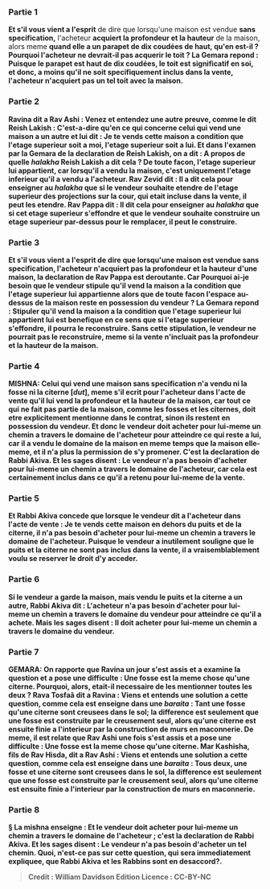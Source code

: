 
### Partie 1
<b>Et s'il vous vient a l'esprit</b> de dire que lorsqu'une maison est vendue <b>sans specification,</b> l'acheteur <b>acquiert la profondeur et la hauteur</b> de la maison, alors meme <b>quand elle a un parapet <b>de dix coudées de haut, qu'en est-il ?</b> Pourquoi l'acheteur ne devrait-il pas acquerir le toit ? La Gemara repond : <b>Puisque</b> le parapet <b>est haut de dix coudées,</b> le toit <b>est significatif</b> en soi, et donc, a moins qu'il ne soit specifiquement inclus dans la vente, l'acheteur n'acquiert pas un tel toit avec la maison.

### Partie 2
<b>Ravina dit a Rav Ashi : Venez</b> et <b>entendez</b> une autre preuve, <b>comme le dit Reish Lakish : C'est-a-dire</b> qu'en ce qui concerne celui <b>qui vend une maison a un autre et lui dit :</b> Je te vends cette maison <b>a condition que l'etage superieur soit a moi, l'etage superieur soit a lui. Et</b> dans l'examen par la Gemara de la declaration de Reish Lakish, <b>on a dit : A propos de quelle <i>halakha</i></b> Reish Lakish a dit cela ? De toute facon, l'etage superieur lui appartient, car lorsqu'il a vendu la maison, c'est uniquement l'etage inferieur qu'il a vendu a l'acheteur. <b>Rav Zevid dit :</b> Il a dit cela pour enseigner au <i>halakha</i> <b>que si</b> le vendeur <b>souhaite etendre de</b> l'etage superieur des <b>projections</b> sur la cour, qui etait incluse dans la vente, <b>il peut les etendre</b>. <b>Rav Pappa dit :</b> Il dit cela pour enseigner au <i>halakha</i> <b>que si</b> cet etage superieur s'effondre et que le vendeur <b>souhaite construire un etage superieur par-dessus</b> pour le remplacer, <b>il peut le construire</b>.

### Partie 3
<b>Et s'il vous vient a l'esprit</b> de dire que lorsqu'une maison est vendue <b>sans specification,</b> l'acheteur <b>n'acquiert pas</b> la profondeur et la hauteur d'une maison, la declaration de Rav Pappa est deroutante. Car <b>Pourquoi ai-je</b> besoin que le vendeur stipule qu'il vend la maison <b>a la condition</b> que l'etage superieur lui appartienne alors que de toute facon l'espace au-dessus de la maison reste en possession du vendeur ? La Gemara repond : Stipuler qu'il vend la maison <b>a la condition</b> que l'etage superieur lui appartient <b>lui est benefique</b> en <b>ce sens que si</b> l'etage superieur <b>s'effondre, il</b> pourra <b>le reconstruire.</b> Sans cette stipulation, le vendeur ne pourrait pas le reconstruire, meme si la vente n'incluait pas la profondeur et la hauteur de la maison.

### Partie 4
<strong>MISHNA:</strong> Celui qui vend une maison sans specification n'a vendu <b>ni la fosse ni la citerne [<i>dut</i>], meme s'il ecrit pour</b> l'acheteur dans l'acte de vente qu'il lui vend <b>la profondeur et la hauteur</b> de la maison, car tout ce qui ne fait pas partie de la maison, comme les fosses et les citernes, doit etre explicitement mentionne dans le contrat, sinon ils restent en possession du vendeur. <b>Et</b> donc le vendeur <b>doit acheter pour lui-meme un chemin</b> a travers le domaine de l'acheteur pour atteindre ce qui reste a lui, car il a vendu le domaine de la maison en meme temps que la maison elle-meme, et il n'a plus la permission de s'y promener. C'est <b>la declaration de Rabbi Akiva. Et les sages disent :</b> Le vendeur <b>n'a pas besoin d'acheter pour lui-meme un chemin</b> a travers le domaine de l'acheteur, car cela est certainement inclus dans ce qu'il a retenu pour lui-meme de la vente.

### Partie 5
<b>Et Rabbi Akiva concede que lorsque</b> le vendeur <b>dit a</b> l'acheteur dans l'acte de vente : Je te vends cette maison <b>en dehors</b> du puits et de la citerne, <b>il n'a pas besoin d'acheter pour lui-meme un chemin</b> a travers le domaine de l'acheteur. Puisque le vendeur a inutilement souligne que le puits et la citerne ne sont pas inclus dans la vente, il a vraisemblablement voulu se reserver le droit d'y acceder.

### Partie 6
Si le vendeur a garde la maison, mais <b>vendu</b> le puits et la citerne <b>a un autre, Rabbi Akiva dit :</b> L'acheteur <b>n'a pas besoin d'acheter pour lui-meme un chemin</b> a travers le domaine du vendeur pour atteindre ce qu'il a achete. <b>Mais les sages disent : Il doit acheter pour lui-meme un chemin</b> a travers le domaine du vendeur.

### Partie 7
<strong>GEMARA:</strong> On rapporte que <b>Ravina</b> un jour <b>s'est assis</b> et a examine la question <b>et a pose une difficulte : Une fosse est</b> la meme chose qu'une <b>citerne.</b> Pourquoi, alors, etait-il necessaire de les mentionner toutes les deux ? <b>Rava Tosfaâ dit a Ravina : Viens</b> et <b>entends</b> une solution a cette question, <b>comme cela est enseigne</b> dans une <i>baraita</i> : <b>Tant une fosse qu'une citerne</b> sont creusees <b>dans le sol;</b> la difference est <b>seulement</b> que <b>une fosse</b> est construite <b>par le creusement</b> seul, <b>alors qu'une citerne</b> est ensuite finie a l'interieur <b>par la construction</b> de murs en maconnerie. De meme, il est relate que <b>Rav Ashi</b> une fois <b>s'est assis et a pose une difficulte : Une fosse est</b> la meme chose qu'une <b>citerne. Mar Kashisha, fils de Rav Hisda, dit a Rav Ashi : Viens</b> et <b>entends</b> une solution a cette question, <b>comme cela est enseigne</b> dans une <i>baraita</i> : <b>Tous deux, une fosse et une citerne</b> sont creusees <b>dans le sol,</b> la difference est <b>seulement</b> que <b>une fosse</b> est construite <b>par le creusement</b> seul, <b>alors qu'une citerne</b> est ensuite finie a l'interieur <b>par la construction</b> de murs en maconnerie.

### Partie 8
§ La mishna enseigne : <b>Et</b> le vendeur <b>doit acheter pour lui-meme un chemin</b> a travers le domaine de l'acheteur ; c'est <b>la declaration de Rabbi Akiva. Et les sages disent :</b> Le vendeur <b>n'a pas besoin</b> d'acheter un tel chemin. <b>Quoi, n'est-ce pas sur cette</b> question, qui sera immediatement expliquee, que Rabbi Akiva et les Rabbins <b>sont en desaccord?</b>.

>Credit : William Davidson Edition
>Licence : CC-BY-NC
